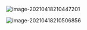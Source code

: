![image-20210418210447201](C:\Users\kumi\AppData\Roaming\Typora\typora-user-images\image-20210418210447201.png)

![image-20210418210506856](C:\Users\kumi\AppData\Roaming\Typora\typora-user-images\image-20210418210506856.png)
